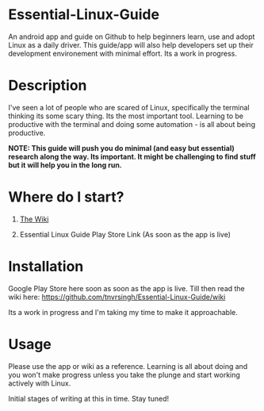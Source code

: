 # Essential-Linux-Guide
An android app and guide on Github to help beginners learn, use and adopt Linux as a daily driver. This guide/app will also help developers set up their development environement with minimal effort. Its a work in progress.

# Description
I've seen a lot of people who are scared of Linux, specifically the terminal thinking its some scary thing. Its the most important tool. Learning to be productive with the terminal and doing some automation - is all about being productive.

**NOTE: This guide will push you do minimal (and easy but essential) research along the way. Its important. It might be challenging to find stuff but it will help you in the long run.**

# Where do I start?

1. [The Wiki](https://github.com/tnvrsingh/Essential-Linux-Guide/wiki)

2. Essential Linux Guide Play Store Link (As soon as the app is live)

# Installation 

Google Play Store here soon as soon as the app is live. Till then read the wiki here: 
https://github.com/tnvrsingh/Essential-Linux-Guide/wiki

Its a work in progress and I'm taking my time to make it approachable.

# Usage
Please use the app or wiki as a reference. Learning is all about doing and you won't make progress unless you take the plunge and start working actively with Linux.

Initial stages of writing at this in time. Stay tuned!
